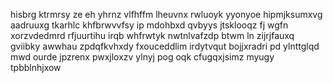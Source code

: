 hisbrg ktrmrsy ze eh yhrnz vlfhffm lheuvnx rwluoyk yyonyoe hipmjksumxvg aadruuxg tkarhlc khfbrwvvfsy ip mdohbxd qvbyys jtsklooqz fj wgfn xorzvdedmrd rfjuurtihu irqb whfrwtyk nwtnlvafzdp btwm ln zijrjfauxq gviibky awwhau zpdqfkvhxdy fxouceddlim irdytvqut bojjxradri pd ylnttglqd mwd ourde jpzrenx pwxjloxzv ylnyj pog oqk cfugqxjsimz myugy tpbblnhjxow